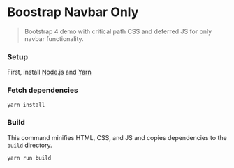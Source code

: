# Boostrap Navbar Only

> Bootstrap 4 demo with critical path CSS and deferred JS for only navbar functionality.

### Setup

First, install [Node.js](https://nodejs.org/en/download) and [Yarn](https://yarnpkg.com/lang/en/docs/install)

### Fetch dependencies

```sh
yarn install
```

### Build

This command minifies HTML, CSS, and JS and copies dependencies to the `build` directory.

```sh
yarn run build
```
